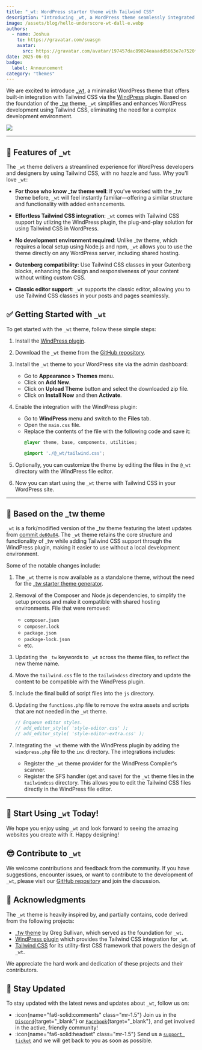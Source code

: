 ```yaml
---
title: "_wt: WordPress starter theme with Tailwind CSS"
description: "Introducing _wt, a WordPress theme seamlessly integrated with Tailwind CSS via WindPress — without the complexity of a development environment."
image: /assets/blog/hello-underscore-wt-dall-e.webp
authors:
  - name: Joshua
    to: https://gravatar.com/suasgn
    avatar:
      src: https://gravatar.com/avatar/197457dac89024eaaadd5663e7e7520f?size=256
date: 2025-06-01
badge:
  label: Announcement
category: "themes"
---
```


We are excited to introduce [_wt](https://github.com/wind-press/_wt), a minimalist WordPress theme that offers built-in integration with Tailwind CSS via the [WindPress](/) plugin. Based on the foundation of the [_tw](https://github.com/gregsullivan/_tw) theme, `_wt` simplifies and enhances WordPress development using Tailwind CSS, eliminating the need for a complex development environment.

![](/assets/blog/hello-underscore-wt-dall-e.webp)

---

## 🌟 Features of `_wt`

The `_wt` theme delivers a streamlined experience for WordPress developers and designers by using Tailwind CSS, with no hazzle and fuss. Why you’ll love `_wt`:

- **For those who know _tw theme well**: If you’ve worked with the _tw theme before, `_wt` will feel instantly familiar—offering a similar structure and functionality with added enhancements.

- **Effortless Tailwind CSS integration**: `_wt` comes with Tailwind CSS support by utlizing the WindPress plugin, the plug-and-play solution for using Tailwind CSS in WordPress.

- **No development environment required**: Unlike _tw theme, which requires a local setup using Node.js and npm, `_wt` allows you to use the theme directly on any WordPress server, including shared hosting.

- **Gutenberg compatibility**: Use Tailwind CSS classes in your Gutenberg blocks, enhancing the design and responsiveness of your content without writing custom CSS.

- **Classic editor support**: `_wt` supports the classic editor, allowing you to use Tailwind CSS classes in your posts and pages seamlessly.

## ✅ Getting Started with `_wt`

To get started with the `_wt` theme, follow these simple steps:

1. Install the [WindPress plugin](/docs/getting-started/installation#free-edition).

2. Download the `_wt` theme from the [GitHub repository](https://github.com/wind-press/_wt/archive/refs/heads/main.zip).

3. Install the `_wt` theme to your WordPress site via the admin dashboard:
   - Go to **Appearance > Themes** menu.
   - Click on **Add New**.
   - Click on **Upload Theme** button and select the downloaded zip file.
   - Click on **Install Now** and then **Activate**.

4. Enable the integration with the WindPress plugin:
   - Go to **WindPress** menu and switch to the **Files** tab.
   - Open the `main.css` file.
   - Replace the contents of the file with the following code and save it:
     ```css [main.css]
     @layer theme, base, components, utilities;

     @import './@_wt/tailwind.css';
     ```

5. Optionally, you can customize the theme by editing the files in the `@_wt` directory with the WindPress file editor.

6. Now you can start using the `_wt` theme with Tailwind CSS in your WordPress site.

---

## 🍻 Based on the _tw theme

`_wt` is a fork/modified version of the _tw theme featuring the latest updates from [commit `de60a04`](https://github.com/gregsullivan/_tw/commit/de60a041285dce270c14cb545f9a70cc94665300). The `_wt` theme retains the core structure and functionality of _tw while adding Tailwind CSS support through the WindPress plugin, making it easier to use without a local development environment.

Some of the notable changes include:

1. The `_wt` theme is now available as a standalone theme, without the need for the [_tw starter theme generator](https://underscoretw.com/).

1. Removal of the Composer and Node.js dependencies, to simplify the setup process and make it compatible with shared hosting environments.
    File that were removed:
    - `composer.json`
    - `composer.lock`
    - `package.json`
    - `package-lock.json`
    - etc.

1. Updating the `_tw` keywords to `_wt` across the theme files, to reflect the new theme name.

1. Move the `tailwind.css` file to the `tailwindcss` directory and update the content to be compatible with the WindPress plugin.

1. Include the final build of script files into the `js` directory.

1. Updating the `functions.php` file to remove the extra assets and scripts that are not needed in the `_wt` theme.
    ```php [functions.php]
    // Enqueue editor styles.
    // add_editor_style( 'style-editor.css' );
    // add_editor_style( 'style-editor-extra.css' );
    ```

1. Integrating the `_wt` theme with the WindPress plugin by adding the `windpress.php` file to the `inc` directory. The integrations includes:
    - Register the `_wt` theme provider for the WindPress Compiler's scanner.
    - Register the SFS handler (get and save) for the `_wt` theme files in the `tailwindcss` directory. This allows you to edit the Tailwind CSS files directly in the WindPress file editor.

---

## 🚀 Start Using `_wt` Today!

We hope you enjoy using `_wt` and look forward to seeing the amazing websites you create with it. Happy designing!

## 😎 Contribute to `_wt`

We welcome contributions and feedback from the community. If you have suggestions, encounter issues, or want to contribute to the development of `_wt`, please visit our [GitHub repository](https://github.com/wind-press/_wt) and join the discussion.

## 🙏 Acknowledgments

The `_wt` theme is heavily inspired by, and partially contains, code derived from the following projects:

- [_tw theme](https://github.com/gregsullivan/_tw) by Greg Sullivan, which served as the foundation for `_wt`.
- [WindPress plugin](/) which provides the Tailwind CSS integration for `_wt`.
- [Tailwind CSS](https://tailwindcss.com/) for its utility-first CSS framework that powers the design of `_wt`.

We appreciate the hard work and dedication of these projects and their contributors.

## 📣 Stay Updated

To stay updated with the latest news and updates about `_wt`, follow us on:

- :icon{name="fa6-solid:comments" class="mr-1.5"} Join us in the [`Discord`](/go/discord){target="_blank"} or [`Facebook`](/go/facebook){target="_blank"}, and get involved in the active, friendly community!
- :icon{name="fa6-solid:headset" class="mr-1.5"} Send us a [`support ticket`](/go/ticket) and we will get back to you as soon as possible.
